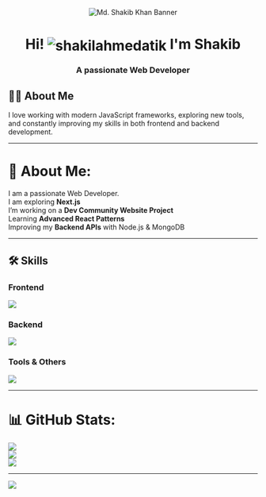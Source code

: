<!-- Banner Image -->
<p align="center">
  <img src="https://i.ibb.co.com/pvm6pHCw/Black-and-White-Modern-Professional-Sales-and-Marketing-Profile-Linked-In-Banner.png" alt="Md. Shakib Khan Banner" />
</p>

<h1 align="center">Hi! <img align="center" src="https://github-readme-streak-stats.herokuapp.com/?user=shakilahmedatik&" alt="shakilahmedatik" /> I'm Shakib </h1>
<h3 align="center">A passionate Web Developer</h3>

## 👨‍💻 About Me  
  
I love working with modern JavaScript frameworks, exploring new tools, and constantly improving my skills in both frontend and backend development.


---
# 💫 About Me:
 I am a passionate Web Developer. <br> I am exploring **Next.js**  <br> I’m working on a **Dev Community Website Project**  <br> Learning **Advanced React Patterns**  <br> Improving my **Backend APIs** with Node.js & MongoDB 
 
---

## 🛠 Skills  

### **Frontend**
<p align="left">
  <img src="https://skillicons.dev/icons?i=html,css,tailwind,js,react,nextjs" />
</p>

### **Backend**
<p align="left">
  <img src="https://skillicons.dev/icons?i=nodejs,express,mongodb" />
</p>

### **Tools & Others**
<p align="left">
  <img src="https://skillicons.dev/icons?i=git,github,vscode,firebase" />
</p>

---

# 📊 GitHub Stats:
![](https://github-readme-stats.vercel.app/api?username=Shakib0976&theme=dark&hide_border=false&include_all_commits=true&count_private=true)<br/>
![](https://nirzak-streak-stats.vercel.app/?user=Shakib0976&theme=dark&hide_border=false)<br/>
![](https://github-readme-stats.vercel.app/api/top-langs/?username=Shakib0976&theme=dark&hide_border=false&include_all_commits=true&count_private=true&layout=compact)

---
[![](https://visitcount.itsvg.in/api?id=Shakib0976&icon=0&color=0)](https://visitcount.itsvg.in)




